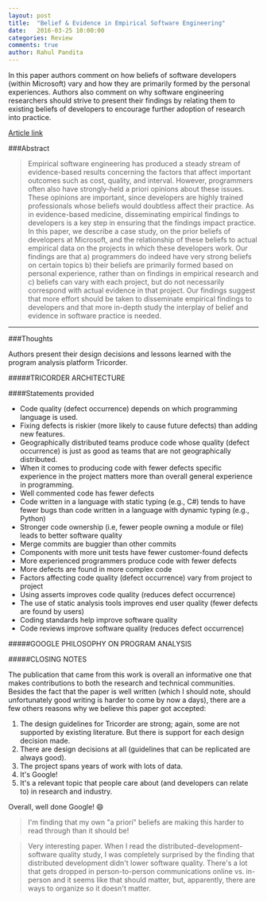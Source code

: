 ```yaml
---
layout: post
title:  "Belief & Evidence in Empirical Software Engineering"
date:   2016-03-25 10:00:00
categories: Review
comments: true
author: Rahul Pandita
---
```


In this paper authors comment on how beliefs of software developers (within Microsoft) vary and how they are primarily formed by the personal experiences. Authors also comment on why software engineering researchers should strive to present their findings by relating them to existing beliefs of developers to encourage further adoption of research into practice.

[Article link](http://macbeth.cs.ucdavis.edu/belief+evidence.pdf)


###Abstract

>Empirical software engineering has produced a steady stream of evidence-based results concerning the factors that affect important outcomes such as cost, quality, and interval. However, programmers often also have strongly-held a priori opinions about these issues. These opinions are important, since developers are highly trained professionals whose beliefs would doubtless affect their practice. As in evidence-based medicine, disseminating empirical findings to developers is a key step in ensuring that the findings impact practice. In this paper, we describe a case study, on the prior beliefs of developers at Microsoft, and the relationship of these beliefs to actual empirical data on the projects in which these developers work. Our findings are that a) programmers do indeed have very strong beliefs on certain topics b) their beliefs are primarily formed based on personal experience, rather than on findings in empirical research and c) beliefs can vary with each project, but do not necessarily correspond with actual evidence in that project. Our findings suggest that more effort should be taken to disseminate empirical findings to developers and that more in-depth study the interplay of belief and evidence in software practice is needed.

---


###Thoughts


Authors present their design decisions and lessons learned with the program analysis platform Tricorder.

#####TRICORDER ARCHITECTURE 



####Statements provided

* Code quality (defect occurrence) depends on which programming language is used.
* Fixing defects is riskier (more likely to cause future defects) than adding new features.
* Geographically distributed teams produce code whose quality (defect occurrence) is just as good as teams that are not geographically distributed.
* When it comes to producing code with fewer defects specific experience in the project matters more than overall general experience in programming.
* Well commented code has fewer defects
* Code written in a language with static typing (e.g., C#) tends to have fewer bugs than code written in a language with dynamic typing (e.g., Python)
* Stronger code ownership (i.e, fewer people owning a module or file) leads to better software quality
* Merge commits are buggier than other commits
* Components with more unit tests have fewer customer-found defects
* More experienced programmers produce code with fewer defects
* More defects are found in more complex code
* Factors affecting code quality (defect occurrence) vary from project to project
* Using asserts improves code quality (reduces defect occurrence)
* The use of static analysis tools improves end user quality (fewer defects are found by users)
* Coding standards help improve software quality
* Code reviews improve software quality (reduces defect occurrence)

#####GOOGLE PHILOSOPHY ON PROGRAM ANALYSIS





#####CLOSING NOTES


The publication that came from this work is overall an informative one that makes contributions to both the research and technical communities.
Besides the fact that the paper is well written (which I should note, should unfortunately good writing is harder to come by now a days), there are a few others reasons why we believe this paper got accepted:

1. The design guidelines for Tricorder are strong; again, some are not supported by existing literature. But there is support for each design decision made.
2. There are design decisions at all (guidelines that can be replicated are always good).
3. The project spans years of work with lots of data.
4. It's Google!
5. It's a relevant topic that people care about (and developers can relate to) in research and industry.


Overall, well done Google! :smile:

>  I'm finding that my own "a priori" beliefs are making this harder to read through than it should be!

> Very interesting paper.  When I read the distributed-development-software quality  study, I was completely surprised by the finding that distributed development didn't lower software quality.  There's a lot that gets dropped in person-to-person communications online vs. in-person and it seems like that should matter, but, apparently, there are ways to organize so it doesn't matter.